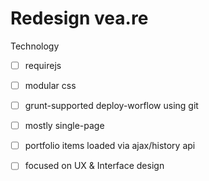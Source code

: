 # Redesign vea.re

Technology
- [ ] requirejs
- [ ] modular css
- [ ] grunt-supported deploy-worflow using git

- [ ] mostly single-page
- [ ] portfolio items loaded via ajax/history api
- [ ] focused on UX & Interface design